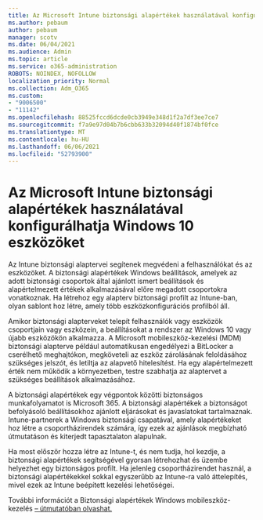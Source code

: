 ```yaml
---
title: Az Microsoft Intune biztonsági alapértékek használatával konfigurálhatja Windows 10 eszközöket
ms.author: pebaum
author: pebaum
manager: scotv
ms.date: 06/04/2021
ms.audience: Admin
ms.topic: article
ms.service: o365-administration
ROBOTS: NOINDEX, NOFOLLOW
localization_priority: Normal
ms.collection: Adm_O365
ms.custom:
- "9006500"
- "11142"
ms.openlocfilehash: 88525fccd6dcde0cb3949e348d1f2a7df3ee7ce7
ms.sourcegitcommit: f7a9e97d04b7b6cbb633b32094d40f1874bf0fce
ms.translationtype: MT
ms.contentlocale: hu-HU
ms.lasthandoff: 06/06/2021
ms.locfileid: "52793900"
---
```

# <a name="use-microsoft-intune-security-baselines-to-configure-windows-10-devices"></a>Az Microsoft Intune biztonsági alapértékek használatával konfigurálhatja Windows 10 eszközöket

Az Intune biztonsági alaptervei segítenek megvédeni a felhasználókat és az eszközöket. A biztonsági alapértékek Windows beállítások, amelyek az adott biztonsági csoportok által ajánlott ismert beállítások és alapértelmezett értékek alkalmazásával előre megadott csoportokra vonatkoznak. Ha létrehoz egy alapterv biztonsági profilt az Intune-ban, olyan sablont hoz létre, amely több eszközkonfigurációs profilból áll.

Amikor biztonsági alapterveket telepít felhasználók vagy eszközök csoportjain vagy eszközein, a beállításokat a rendszer az Windows 10 vagy újabb eszközökön alkalmazza. A Microsoft mobileszköz-kezelési (MDM) biztonsági alapterve például automatikusan engedélyezi a BitLocker a cserélhető meghajtókon, megköveteli az eszköz zárolásának feloldásához szükséges jelszót, és letiltja az alapvető hitelesítést. Ha egy alapértelmezett érték nem működik a környezetben, testre szabhatja az alaptervet a szükséges beállítások alkalmazásához.

A biztonsági alapértékek egy végpontok közötti biztonságos munkafolyamatot is Microsoft 365. A biztonsági alapértékek a biztonságot befolyásoló beállításokhoz ajánlott eljárásokat és javaslatokat tartalmaznak. Intune-partnerek a Windows biztonsági csapatával, amely alapértékeket hoz létre a csoportházirendek számára, így ezek az ajánlások megbízható útmutatáson és kiterjedt tapasztalaton alapulnak.

Ha most először hozza létre az Intune-t, és nem tudja, hol kezdje, a biztonsági alapértékek segítségével gyorsan létrehozhat és üzembe helyezhet egy biztonságos profilt. Ha jelenleg csoportházirendet használ, a biztonsági alapértékekkel sokkal egyszerűbb az Intune-ra való áttelepítés, mivel ezek az Intune beépített kezelési lehetőségei.

További információt a [](/windows/security/threat-protection/windows-security-baselines) Biztonsági alapértékek Windows mobileszköz-kezelés [– útmutatóban olvashat.](/windows/client-management/mdm/)

